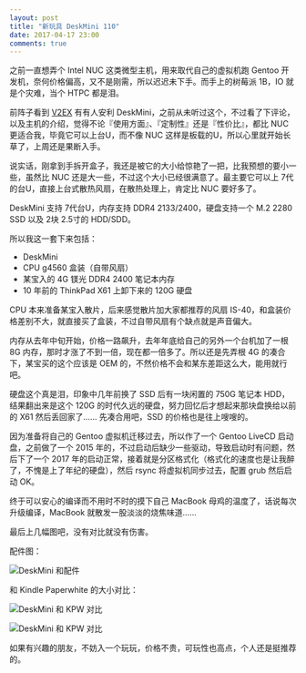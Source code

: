 ```yaml
---
layout: post
title: "新玩具 DeskMini 110"
date: 2017-04-17 23:00
comments: true
---
```


之前一直想弄个 Intel NUC 这类微型主机，用来取代自己的虚拟机跑 Gentoo 开发机，奈何价格偏高，又不是刚需，所以迟迟未下手。而手上的树莓派 1B，IO 就是个灾难，当个 HTPC 都是泪。

前阵子看到 [V2EX](https://www.v2ex.com/t/350416) 有有人安利 DeskMini，之前从未听过这个，不过看了下评论，以及主机的介绍，觉得不论『使用方面』、『定制性』还是『性价比』，都比 NUC 更适合我，毕竟它可以上台U，而不像 NUC 这样是板载的U，所以心里就开始长草了，上周还是果断入手。

说实话，刚拿到手拆开盒子，我还是被它的大小给惊艳了一把，比我预想的要小一些，虽然比 NUC 还是大一些，不过这个大小已经很满意了。最主要它可以上 7代的台U，直接上台式散热风扇，在散热处理上，肯定比 NUC 要好多了。

DeskMini 支持 7代台U，内存支持 DDR4 2133/2400，硬盘支持一个 M.2 2280 SSD 以及 2块 2.5寸的 HDD/SDD。

所以我这一套下来包括：

* DeskMini
* CPU g4560 盒装（自带风扇）
* 某宝入的 4G 镁光 DDR4 2400 笔记本内存
* 10 年前的 ThinkPad X61 上卸下来的 120G 硬盘

CPU 本来准备某宝入散片，后来感觉散片加大家都推荐的风扇 IS-40，和盒装价格差别不大，就直接买了盒装，不过自带风扇有个缺点就是声音偏大。

内存从去年中旬开始，价格一路飙升，去年年底给自己的另外一个台机加了一根 8G 内存，那时才涨了不到一倍，现在都一倍多了。所以还是先弄根 4G 的凑合下，某宝买的这个应该是 OEM 的，不然价格不会和某东差距这么大，能用就行吧。

硬盘这个真是泪，印象中几年前换了 SSD 后有一块闲置的 750G 笔记本 HDD，结果翻出来是这个 120G 的时代久远的硬盘，努力回忆后才想起来那块盘换给以前的 X61 然后丢回家了…… 先凑合用吧，SSD 的价格也是往上嗖嗖的。

因为准备将自己的 Gentoo 虚拟机迁移过去，所以作了一个 Gentoo LiveCD 启动盘，之前做了一个 2015 年的，不过启动后缺少一些驱动，导致启动时有问题，然后下了一个 2017 年的启动正常，接着就是分区格式化（格式化的速度也是让我醉了，不愧是上了年纪的硬盘），然后 rsync 将虚拟机同步过去，配置 grub 然后启动 OK。

终于可以安心的编译而不用时不时的摸下自己 MacBook 母鸡的温度了，话说每次升级编译，MacBook 就散发一股淡淡的烧焦味道……

最后上几幅图吧，没有对比就没有伤害。

配件图：

![DeskMini 和配件](https://tankywoo-wb.b0.upaiyun.com/deskmini/deskmini-1.jpeg)

和 Kindle Paperwhite 的大小对比：

![DeskMini 和 KPW 对比](https://tankywoo-wb.b0.upaiyun.com/deskmini/deskmini-2.jpeg)

![DeskMini 和 KPW 对比](https://tankywoo-wb.b0.upaiyun.com/deskmini/deskmini-3.jpeg)

如果有兴趣的朋友，不妨入一个玩玩，价格不贵，可玩性也高点，个人还是挺推荐的。
